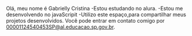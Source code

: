 Olá, meu nome é Gabrielly Cristina
-Estou estudando no alura.
-Estou me desenvolvendo no javaScripit
-Utilizo este espaço,para compartilhar meus projetos desenvolvidos.
Você pode entrar em contato comigo por
00001124540453SP@al.educacao.sp.gov.br.
